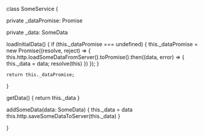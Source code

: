 
class SomeService {

  private _dataPromise: Promise<SomeService>

  private _data: SomeData

  loadInitialData() {
    if (this._dataPromise === undefined) {
      this._dataPromise = new Promise<SomeService>((resolve, reject) => {
        this.http.loadSomeDataFromServer().toPromise().then((data, error) => {
          this._data = data;
          resolve(this)
        })
      });
    }

    return this._dataPromise;
  }

  getData() {
    return this._data
  }

  addSomeData(data: SomeData) {
    this._data = data
    this.http.saveSomeDataToServer(this._data)
  }

}
